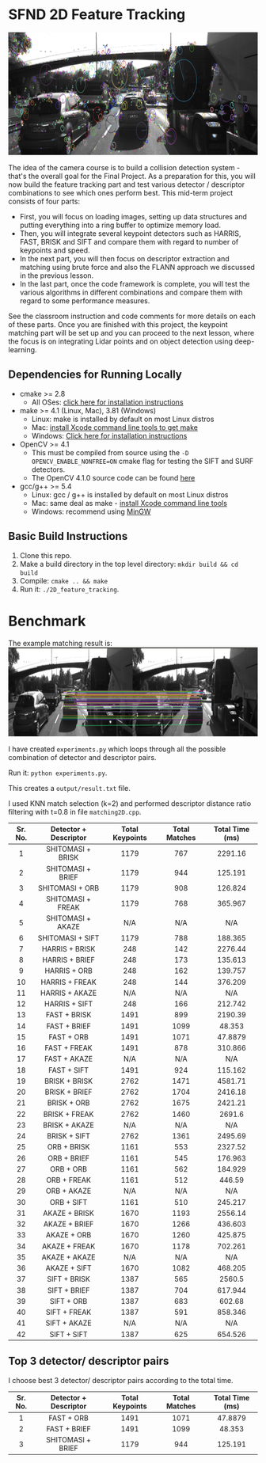 # SFND 2D Feature Tracking

<img src="images/keypoints.png" width="820" height="248" />

The idea of the camera course is to build a collision detection system - that's the overall goal for the Final Project. As a preparation for this, you will now build the feature tracking part and test various detector / descriptor combinations to see which ones perform best. This mid-term project consists of four parts:

* First, you will focus on loading images, setting up data structures and putting everything into a ring buffer to optimize memory load. 
* Then, you will integrate several keypoint detectors such as HARRIS, FAST, BRISK and SIFT and compare them with regard to number of keypoints and speed. 
* In the next part, you will then focus on descriptor extraction and matching using brute force and also the FLANN approach we discussed in the previous lesson. 
* In the last part, once the code framework is complete, you will test the various algorithms in different combinations and compare them with regard to some performance measures. 

See the classroom instruction and code comments for more details on each of these parts. Once you are finished with this project, the keypoint matching part will be set up and you can proceed to the next lesson, where the focus is on integrating Lidar points and on object detection using deep-learning. 

## Dependencies for Running Locally
* cmake >= 2.8
  * All OSes: [click here for installation instructions](https://cmake.org/install/)
* make >= 4.1 (Linux, Mac), 3.81 (Windows)
  * Linux: make is installed by default on most Linux distros
  * Mac: [install Xcode command line tools to get make](https://developer.apple.com/xcode/features/)
  * Windows: [Click here for installation instructions](http://gnuwin32.sourceforge.net/packages/make.htm)
* OpenCV >= 4.1
  * This must be compiled from source using the `-D OPENCV_ENABLE_NONFREE=ON` cmake flag for testing the SIFT and SURF detectors.
  * The OpenCV 4.1.0 source code can be found [here](https://github.com/opencv/opencv/tree/4.1.0)
* gcc/g++ >= 5.4
  * Linux: gcc / g++ is installed by default on most Linux distros
  * Mac: same deal as make - [install Xcode command line tools](https://developer.apple.com/xcode/features/)
  * Windows: recommend using [MinGW](http://www.mingw.org/)

## Basic Build Instructions

1. Clone this repo.
2. Make a build directory in the top level directory: `mkdir build && cd build`
3. Compile: `cmake .. && make`
4. Run it: `./2D_feature_tracking`.

# Benchmark
The example matching result is:
<img src="images/example.png" width="820" height="180" />

I have created `experiments.py` which loops through all the possible combination of detector and descriptor pairs.

Run it: `python experiments.py`.

This creates a `output/result.txt` file.

I used  KNN match selection (k=2) and performed descriptor distance ratio filtering with t=0.8 in file `matching2D.cpp`.

|Sr. No. | Detector + Descriptor |Total Keypoints |Total Matches |Total Time (ms) |
|:---:|:---:|:----:|:-----:|:-----:|
|1 | SHITOMASI + BRISK |1179 |767 |2291.16 |
|2 | SHITOMASI + BRIEF |1179 |944 |125.191 |
|3 | SHITOMASI + ORB |1179 |908 |126.824 |
|4 | SHITOMASI + FREAK |1179 |768 |365.967 |
|5 | SHITOMASI + AKAZE |N/A |N/A |N/A |
|6 | SHITOMASI + SIFT |1179 |788 |188.365 |
|7 | HARRIS + BRISK |248 |142 |2276.44 |
|8 | HARRIS + BRIEF |248 |173 |135.613 |
|9 | HARRIS + ORB |248 |162 |139.757 |
|10 | HARRIS + FREAK |248 |144 |376.209 |
|11 | HARRIS + AKAZE |N/A |N/A |N/A |
|12 | HARRIS + SIFT |248 |166 |212.742 |
|13 | FAST + BRISK |1491 |899 |2190.39 |
|14 | FAST + BRIEF |1491 |1099 |48.353 |
|15 | FAST + ORB |1491 |1071 |47.8879 |
|16 | FAST + FREAK |1491 |878 |310.866 |
|17 | FAST + AKAZE |N/A |N/A |N/A |
|18 | FAST + SIFT |1491 |924 |115.162 |
|19 | BRISK + BRISK |2762 |1471 |4581.71 |
|20 | BRISK + BRIEF |2762 |1704 |2416.18 |
|21 | BRISK + ORB |2762 |1675 |2421.21 |
|22 | BRISK + FREAK |2762 |1460 |2691.6 |
|23 | BRISK + AKAZE |N/A |N/A |N/A |
|24 | BRISK + SIFT |2762 |1361 |2495.69 |
|25 | ORB + BRISK |1161 |553 |2327.52 |
|26 | ORB + BRIEF |1161 |545 |176.963 |
|27 | ORB + ORB |1161 |562 |184.929 |
|28 | ORB + FREAK |1161 |512 |446.59 |
|29 | ORB + AKAZE |N/A |N/A |N/A |
|30 | ORB + SIFT |1161 |510 |245.217 |
|31 | AKAZE + BRISK |1670 |1193 |2556.14 |
|32 | AKAZE + BRIEF |1670 |1266 |436.603 |
|33 | AKAZE + ORB |1670 |1260 |425.875 |
|34 | AKAZE + FREAK |1670 |1178 |702.261 |
|35 | AKAZE + AKAZE |N/A |N/A |N/A |
|36 | AKAZE + SIFT |1670 |1082 |468.205 |
|37 | SIFT + BRISK |1387 |565 |2560.5 |
|38 | SIFT + BRIEF |1387 |704 |617.944 |
|39 | SIFT + ORB |1387 |683 |602.68 |
|40 | SIFT + FREAK |1387 |591 |858.346 |
|41 | SIFT + AKAZE |N/A |N/A |N/A |
|42 | SIFT + SIFT |1387 |625 |654.526 |

## Top 3 detector/ descriptor pairs

I choose best 3 detector/ descriptor pairs according to the total time.

|Sr. No. | Detector + Descriptor |Total Keypoints |Total Matches |Total Time (ms) |
|:---:|:---:|:----:|:-----:|:-----:|
|1 | FAST + ORB |1491 |1071 |47.8879 |
|2 | FAST + BRIEF |1491 |1099 |48.353 |
|3 | SHITOMASI + BRIEF |1179 |944 |125.191 |
